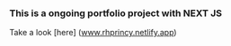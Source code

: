 ### This is a ongoing portfolio project with NEXT JS

Take a look [here] (www.rhprincy.netlify.app)
